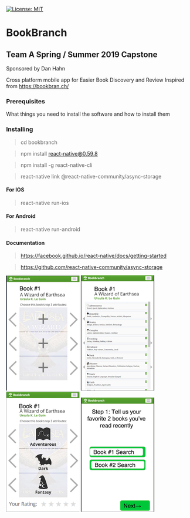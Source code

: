 [![License: MIT](https://img.shields.io/badge/License-MIT-yellow.svg)](https://github.com/dmoreyPDX/bookbranch/blob/master/LICENSE.md)
# BookBranch
## Team A Spring / Summer 2019 Capstone
Sponsored by Dan Hahn

Cross platform mobile app for Easier Book Discovery and Review
Inspired from https://bookbran.ch/


### Prerequisites

What things you need to install the software and how to install them

### Installing
>cd bookbranch

>npm install react-native@0.59.8

>npm install -g react-native-cli

>react-native link @react-native-community/async-storage

#### For IOS
>react-native run-ios

#### For Android
>react-native run-android


#### Documentation 
>https://facebook.github.io/react-native/docs/getting-started

>https://github.com/react-native-community/async-storage


![alt text](img/1.png "Logo Title Text 1")
![alt text](img/2.png "Logo Title Text 2")
![alt text](img/3.png "Logo Title Text 3")
![alt text](img/4.png "Logo Title Text 4")
